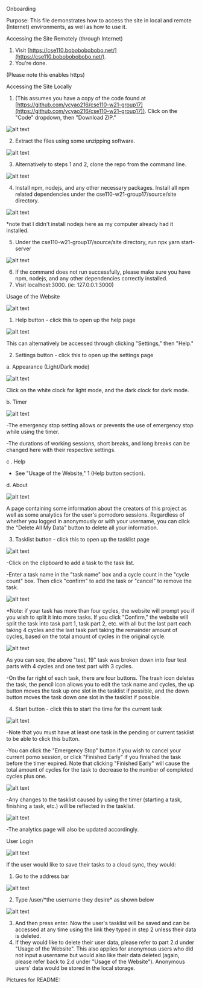 Onboarding

Purpose: This file demonstrates how to access the site in local and remote (Internet) environments, as well as how to use it.

Accessing the Site Remotely (through Internet)

1. Visit [https://cse110.bobobobobobo.net/](https://cse110.bobobobobobo.net/).
2. You&#39;re done.

(Please note this enables https)

Accessing the Site Locally

1. (This assumes you have a copy of the code found at [https://github.com/ycyao216/cse110-w21-group17](https://github.com/ycyao216/cse110-w21-group17)). Click on the &quot;Code&quot; dropdown, then &quot;Download ZIP.&quot;

![alt text](https://github.com/ycyao216/cse110-w21-group17/tree/main/images/accessingsitelocally1.png)

2. Extract the files using some unzipping software.

![alt text](https://github.com/ycyao216/cse110-w21-group17/tree/main/images/accessingsitelocally2.png)

3. Alternatively to steps 1 and 2, clone the repo from the command line.

![alt text](https://github.com/ycyao216/cse110-w21-group17/tree/main/images/accessingsitelocally3.png)

4. Install npm, nodejs, and any other necessary packages. Install all npm related dependencies under the cse110-w21-group17/source/site directory.

![alt text](https://github.com/ycyao216/cse110-w21-group17/tree/main/images/accessingsitelocally4.png)

\*note that I didn&#39;t install nodejs here as my computer already had it installed.

5. Under the cse110-w21-group17/source/site directory, run npx yarn start-server

![alt text](https://github.com/ycyao216/cse110-w21-group17/tree/main/images/accessingsitelocally5.png)

6. If the command does not run successfully, please make sure you have npm, nodejs, and any other dependencies correctly installed.
7. Visit localhost:3000. (ie: 127.0.0.1:3000)

Usage of the Website

![alt text](https://github.com/ycyao216/cse110-w21-group17/tree/main/images/usageofthewebsite0.png)

1. Help button - click this to open up the help page

![alt text](https://github.com/ycyao216/cse110-w21-group17/tree/main/images/usageofthewebsite1.png)

This can alternatively be accessed through clicking &quot;Settings,&quot; then &quot;Help.&quot;

2. Settings button - click this to open up the settings page

  a. Appearance (Light/Dark mode)

![alt text](https://github.com/ycyao216/cse110-w21-group17/tree/main/images/usageofthewebsite2a.png)

Click on the white clock for light mode, and the dark clock for dark mode.

  b. Timer

![alt text](https://github.com/ycyao216/cse110-w21-group17/tree/main/images/usageofthewebsite2b.png)

-The emergency stop setting allows or prevents the use of emergency stop while using the timer.

-The durations of working sessions, short breaks, and long breaks can be changed here with their respective settings.

c . Help

  - See &quot;Usage of the Website,&quot; 1 (Help button section).

d. About

![alt text](https://github.com/ycyao216/cse110-w21-group17/tree/main/images/usageofthewebsite2d.png)

A page containing some information about the creators of this project as well as some analytics for the user&#39;s pomodoro sessions. Regardless of whether you logged in anonymously or with your username, you can click the &quot;Delete All My Data&quot; button to delete all your information.

3. Tasklist button - click this to open up the tasklist page

![alt text](https://github.com/ycyao216/cse110-w21-group17/tree/main/images/usageofthewebsite3.png)

-Click on the clipboard to add a task to the task list.

-Enter a task name in the &quot;task name&quot; box and a cycle count in the &quot;cycle count&quot; box. Then click &quot;confirm&quot; to add the task or &quot;cancel&quot; to remove the task.

![alt text](https://github.com/ycyao216/cse110-w21-group17/tree/main/images/usageofthewebsite3-2.png)

\*Note: if your task has more than four cycles, the website will prompt you if you wish to split it into more tasks. If you click &quot;Confirm,&quot; the website will split the task into task part 1, task part 2, etc. with all but the last part each taking 4 cycles and the last task part taking the remainder amount of cycles, based on the total amount of cycles in the original cycle.

![alt text](https://github.com/ycyao216/cse110-w21-group17/tree/main/images/usageofthewebsite3-3.png)

As you can see, the above &quot;test, 19&quot; task was broken down into four test parts with 4 cycles and one test part with 3 cycles.

-On the far right of each task, there are four buttons. The trash icon deletes the task, the pencil icon allows you to edit the task name and cycles, the up button moves the task up one slot in the tasklist if possible, and the down button moves the task down one slot in the tasklist if possible.

4. Start button - click this to start the time for the current task

![alt text](https://github.com/ycyao216/cse110-w21-group17/tree/main/images/usageofthewebsite4.png)

-Note that you must have at least one task in the pending or current tasklist to be able to click this button.

-You can click the &quot;Emergency Stop&quot; button if you wish to cancel your current pomo session, or click &quot;Finished Early&quot; if you finished the task before the timer expired. Note that clicking &quot;Finished Early&quot; will cause the total amount of cycles for the task to decrease to the number of completed cycles plus one.

![alt text](https://github.com/ycyao216/cse110-w21-group17/tree/main/images/usageofthewebsite4-2.png)

-Any changes to the tasklist caused by using the timer (starting a task, finishing a task, etc.) will be reflected in the tasklist.

![alt text](https://github.com/ycyao216/cse110-w21-group17/tree/main/images/usageofthewebsite4-3.png)

-The analytics page will also be updated accordingly.

User Login

![alt text](https://github.com/ycyao216/cse110-w21-group17/tree/main/images/userlogin0.png)

If the user would like to save their tasks to a cloud sync, they would:

1. Go to the address bar

![alt text](https://github.com/ycyao216/cse110-w21-group17/tree/main/images/userlogin1.png)

2. Type /user/\*the username they desire\* as shown below

![alt text](https://github.com/ycyao216/cse110-w21-group17/tree/main/images/userlogin2.png)

3. And then press enter. Now the user&#39;s tasklist will be saved and can be accessed at any time using the link they typed in step 2 unless their data is deleted.
4. If they would like to delete their user data, please refer to part 2.d under &quot;Usage of the Website&quot;. This also applies for anonymous users who did not input a username but would also like their data deleted (again, please refer back to 2.d under &quot;Usage of the Website&quot;). Anonymous users&#39; data would be stored in the local storage.

Pictures for README:
